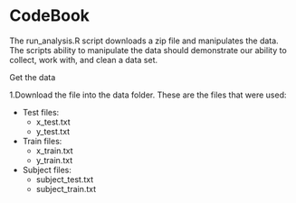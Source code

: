 # CodeBook

The run_analysis.R script downloads a zip file and manipulates the data. The scripts ability to manipulate the data should demonstrate our ability to collect, work with, and clean a data set.

Get the data

1.Download the file into the data folder. These are the files that were used:

* Test files:
   * x_test.txt
   * y_test.txt
* Train files:
   * x_train.txt
   * y_train.txt
* Subject files:
   * subject_test.txt
   * subject_train.txt
   
   


